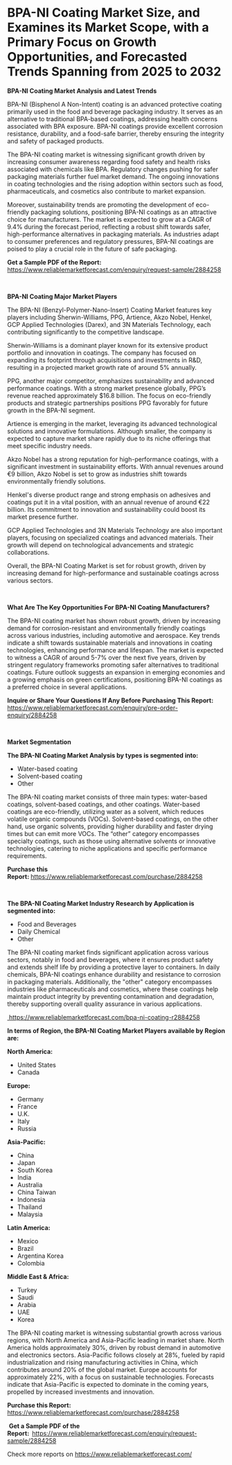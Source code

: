 <p><h1>BPA-NI Coating Market Size, and Examines its Market Scope, with a Primary Focus on Growth Opportunities, and Forecasted Trends Spanning from 2025 to 2032</h1></p><p><strong>BPA-NI Coating Market Analysis and Latest Trends</strong></p>
<p><p>BPA-NI (Bisphenol A Non-Intent) coating is an advanced protective coating primarily used in the food and beverage packaging industry. It serves as an alternative to traditional BPA-based coatings, addressing health concerns associated with BPA exposure. BPA-NI coatings provide excellent corrosion resistance, durability, and a food-safe barrier, thereby ensuring the integrity and safety of packaged products.</p><p>The BPA-NI coating market is witnessing significant growth driven by increasing consumer awareness regarding food safety and health risks associated with chemicals like BPA. Regulatory changes pushing for safer packaging materials further fuel market demand. The ongoing innovations in coating technologies and the rising adoption within sectors such as food, pharmaceuticals, and cosmetics also contribute to market expansion.</p><p>Moreover, sustainability trends are promoting the development of eco-friendly packaging solutions, positioning BPA-NI coatings as an attractive choice for manufacturers. The market is expected to grow at a CAGR of 9.4% during the forecast period, reflecting a robust shift towards safer, high-performance alternatives in packaging materials. As industries adapt to consumer preferences and regulatory pressures, BPA-NI coatings are poised to play a crucial role in the future of safe packaging.</p></p>
<p><strong>Get a Sample PDF of the Report:&nbsp;</strong> <a href="https://www.reliablemarketforecast.com/enquiry/request-sample/2884258?utm_campaign=3022&utm_medium=2&utm_source=Github&utm_content=ia&utm_term=13032025&utm_id=bpa-ni-coating">https://www.reliablemarketforecast.com/enquiry/request-sample/2884258</a></p>
<p>&nbsp;</p>
<p><strong>BPA-NI Coating Major Market Players</strong></p>
<p><p>The BPA-NI (Benzyl-Polymer-Nano-Insert) Coating Market features key players including Sherwin-Williams, PPG, Artience, Akzo Nobel, Henkel, GCP Applied Technologies (Darex), and 3N Materials Technology, each contributing significantly to the competitive landscape.</p><p>Sherwin-Williams is a dominant player known for its extensive product portfolio and innovation in coatings. The company has focused on expanding its footprint through acquisitions and investments in R&D, resulting in a projected market growth rate of around 5% annually.</p><p>PPG, another major competitor, emphasizes sustainability and advanced performance coatings. With a strong market presence globally, PPG’s revenue reached approximately $16.8 billion. The focus on eco-friendly products and strategic partnerships positions PPG favorably for future growth in the BPA-NI segment.</p><p>Artience is emerging in the market, leveraging its advanced technological solutions and innovative formulations. Although smaller, the company is expected to capture market share rapidly due to its niche offerings that meet specific industry needs.</p><p>Akzo Nobel has a strong reputation for high-performance coatings, with a significant investment in sustainability efforts. With annual revenues around €9 billion, Akzo Nobel is set to grow as industries shift towards environmentally friendly solutions.</p><p>Henkel's diverse product range and strong emphasis on adhesives and coatings put it in a vital position, with an annual revenue of around €22 billion. Its commitment to innovation and sustainability could boost its market presence further.</p><p>GCP Applied Technologies and 3N Materials Technology are also important players, focusing on specialized coatings and advanced materials. Their growth will depend on technological advancements and strategic collaborations.</p><p>Overall, the BPA-NI Coating Market is set for robust growth, driven by increasing demand for high-performance and sustainable coatings across various sectors.</p></p>
<p>&nbsp;</p>
<p><strong>What Are The Key Opportunities For BPA-NI Coating Manufacturers?</strong></p>
<p><p>The BPA-NI coating market has shown robust growth, driven by increasing demand for corrosion-resistant and environmentally friendly coatings across various industries, including automotive and aerospace. Key trends indicate a shift towards sustainable materials and innovations in coating technologies, enhancing performance and lifespan. The market is expected to witness a CAGR of around 5-7% over the next five years, driven by stringent regulatory frameworks promoting safer alternatives to traditional coatings. Future outlook suggests an expansion in emerging economies and a growing emphasis on green certifications, positioning BPA-NI coatings as a preferred choice in several applications.</p></p>
<p><strong>Inquire or Share Your Questions If Any Before Purchasing This Report:</strong> <a href="https://www.reliablemarketforecast.com/enquiry/pre-order-enquiry/2884258?utm_campaign=3022&utm_medium=2&utm_source=Github&utm_content=ia&utm_term=13032025&utm_id=bpa-ni-coating">https://www.reliablemarketforecast.com/enquiry/pre-order-enquiry/2884258</a></p>
<p>&nbsp;</p>
<p><strong>Market Segmentation</strong></p>
<p><strong>The BPA-NI Coating Market Analysis by types is segmented into:</strong></p>
<p><ul><li>Water-based coating</li><li>Solvent-based coating</li><li>Other</li></ul></p>
<p><p>The BPA-NI coating market consists of three main types: water-based coatings, solvent-based coatings, and other coatings. Water-based coatings are eco-friendly, utilizing water as a solvent, which reduces volatile organic compounds (VOCs). Solvent-based coatings, on the other hand, use organic solvents, providing higher durability and faster drying times but can emit more VOCs. The “other” category encompasses specialty coatings, such as those using alternative solvents or innovative technologies, catering to niche applications and specific performance requirements.</p></p>
<p><strong>Purchase this Report:&nbsp;</strong><a href="https://www.reliablemarketforecast.com/purchase/2884258?utm_campaign=3022&utm_medium=2&utm_source=Github&utm_content=ia&utm_term=13032025&utm_id=bpa-ni-coating">https://www.reliablemarketforecast.com/purchase/2884258</a></p>
<p>&nbsp;</p>
<p><strong>The BPA-NI Coating Market Industry Research by Application is segmented into:</strong></p>
<p><ul><li>Food and Beverages</li><li>Daily Chemical</li><li>Other</li></ul></p>
<p><p>The BPA-NI coating market finds significant application across various sectors, notably in food and beverages, where it ensures product safety and extends shelf life by providing a protective layer to containers. In daily chemicals, BPA-NI coatings enhance durability and resistance to corrosion in packaging materials. Additionally, the "other" category encompasses industries like pharmaceuticals and cosmetics, where these coatings help maintain product integrity by preventing contamination and degradation, thereby supporting overall quality assurance in various applications.</p></p>
<p><a href="https://www.reliablemarketforecast.com/bpa-ni-coating-r2884258?utm_campaign=3022&utm_medium=2&utm_source=Github&utm_content=ia&utm_term=13032025&utm_id=bpa-ni-coating">&nbsp;https://www.reliablemarketforecast.com/bpa-ni-coating-r2884258</a></p>
<p><strong>In terms of Region, the BPA-NI Coating Market Players available by Region are:</strong></p>
<p>
    <p> <strong> North America: </strong>
        <ul>
            <li>United States</li>
            <li>Canada</li>
        </ul>
        </p> 
    <p> <strong> Europe: </strong>
        <ul>
            <li>Germany</li>
            <li>France</li>
            <li>U.K.</li>
            <li>Italy</li>
            <li>Russia</li>
        </ul>
        </p> 
    <p> <strong> Asia-Pacific: </strong>
        <ul>
            <li>China</li>
            <li>Japan</li>
            <li>South Korea</li>
            <li>India</li>
            <li>Australia</li>
            <li>China Taiwan</li>
            <li>Indonesia</li>
            <li>Thailand</li>
            <li>Malaysia</li>
        </ul>
        </p> 
    <p> <strong> Latin America: </strong>
        <ul>
            <li>Mexico</li>
            <li>Brazil</li>
            <li>Argentina Korea</li>
            <li>Colombia</li>
        </ul>
        </p> 
    <p> <strong> Middle East & Africa: </strong>
        <ul>
            <li>Turkey</li>
            <li>Saudi</li>
            <li>Arabia</li>
            <li>UAE</li>
            <li>Korea</li>
        </ul>
    </p>
    </p>
<p><p>The BPA-NI coating market is witnessing substantial growth across various regions, with North America and Asia-Pacific leading in market share. North America holds approximately 30%, driven by robust demand in automotive and electronics sectors. Asia-Pacific follows closely at 28%, fueled by rapid industrialization and rising manufacturing activities in China, which contributes around 20% of the global market. Europe accounts for approximately 22%, with a focus on sustainable technologies. Forecasts indicate that Asia-Pacific is expected to dominate in the coming years, propelled by increased investments and innovation.</p></p>
<p><strong>Purchase this Report: </strong><a href="https://www.reliablemarketforecast.com/purchase/2884258?utm_campaign=3022&utm_medium=2&utm_source=Github&utm_content=ia&utm_term=13032025&utm_id=bpa-ni-coating">https://www.reliablemarketforecast.com/purchase/2884258</a></p>
<p>&nbsp;<strong>Get a Sample PDF of the Report:&nbsp;&nbsp;</strong><a href="https://www.reliablemarketforecast.com/enquiry/request-sample/2884258?utm_campaign=3022&utm_medium=2&utm_source=Github&utm_content=ia&utm_term=13032025&utm_id=bpa-ni-coating">https://www.reliablemarketforecast.com/enquiry/request-sample/2884258</a></p>
<p><strong></strong></p>
<p>Check more reports on <a href="https://www.reliablemarketforecast.com/?utm_campaign=3022&utm_medium=2&utm_source=Github&utm_content=ia&utm_term=13032025&utm_id=bpa-ni-coating">https://www.reliablemarketforecast.com/</a></p>